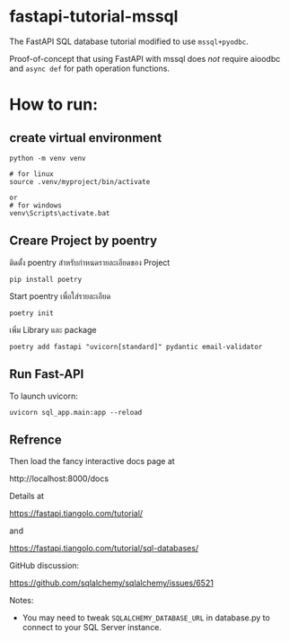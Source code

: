 # fastapi-tutorial-mssql
The FastAPI SQL database tutorial modified to use `mssql+pyodbc`.

Proof-of-concept that using FastAPI with mssql does *not* require
aioodbc and `async def` for path operation functions.

# How to run:

## create virtual environment

```
python -m venv venv
```

```
# for linux
source .venv/myproject/bin/activate

or
# for windows
venv\Scripts\activate.bat
```

## Creare Project by poentry
ติดตั้ง poentry สำหรับกำหนดรายละเอียดของ Project
```
pip install poetry
```

Start poentry เพื่อใส่รายละเอียด
```
poetry init
```

เพิ่ม Library และ package
```
poetry add fastapi "uvicorn[standard]" pydantic email-validator
```

## Run Fast-API
To launch uvicorn:
```
uvicorn sql_app.main:app --reload
```

## Refrence
Then load the fancy interactive docs page at

http://localhost:8000/docs

Details at

https://fastapi.tiangolo.com/tutorial/

and

https://fastapi.tiangolo.com/tutorial/sql-databases/

GitHub discussion:

https://github.com/sqlalchemy/sqlalchemy/issues/6521

Notes:

- You may need to tweak `SQLALCHEMY_DATABASE_URL` in database.py to connect
to your SQL Server instance.